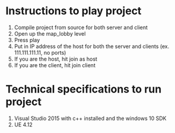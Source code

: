 # Instructions to play project

1. Compile project from source for both server and client
2. Open up the map_lobby level
3. Press play
4. Put in IP address of the host for both the server and clients (ex. 111.111.111.11, no ports)
5. If you are the host, hit join as host
6. If you are the client, hit join client

# Technical specifications to run project

1. Visual Studio 2015 with c++ installed and the windows 10 SDK
2. UE 4.12

